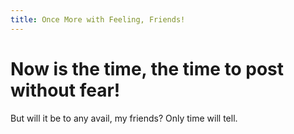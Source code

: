 ```yaml
---
title: Once More with Feeling, Friends!
---
```

# Now is the time, the time to post without fear!

But will it be to any avail, my friends? Only time will tell.
